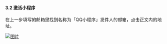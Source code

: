 #### 3.2 激活小程序

在上一步填写的邮箱里找到名称为「QQ小程序」发件人的邮箱，点击正文内的地址。

[![图片](http://qrs.3l7c.com/shareyou/doc/pro/6feb8257-d0e5-4d27-a43d-ca0de967ecf9.036.jpeg "图片")](http://qrs.3l7c.com/shareyou/doc/pro/6feb8257-d0e5-4d27-a43d-ca0de967ecf9.036.jpeg)